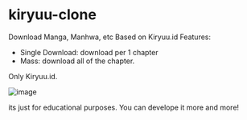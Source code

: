 # kiryuu-clone
Download Manga, Manhwa, etc Based on Kiryuu.id
Features:
- Single Download: download per 1 chapter
- Mass: download all of the chapter.

Only Kiryuu.id.

![image](https://github.com/heriko4046/kiryuu-clone/assets/118543625/4a8a15b7-c241-414c-8ee2-d7584b75e7ca)

its just for educational purposes.
You can develope it more and more! 
